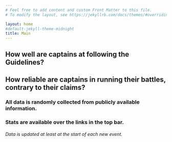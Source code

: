 ```yaml
---
# Feel free to add content and custom Front Matter to this file.
# To modify the layout, see https://jekyllrb.com/docs/themes/#overriding-theme-defaults

layout: home
#default-jekyll-theme-midnight
title: Main
---
```


## How well are captains at following the Guidelines?
## How reliable are captains in running their battles, contrary to their claims?

### All data is randomly collected from publicly available information.
### Stats are available over the links in the top bar.

###### Data is updated at least at the start of each new event.
